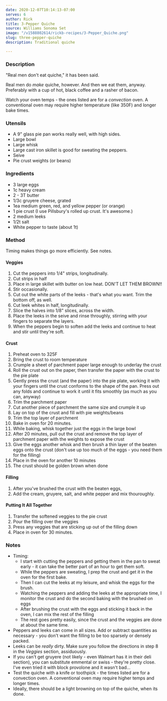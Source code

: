```yaml
---
date: 2020-12-07T10:14:13-07:00
serves: 6
author: Rick
title: 3-Pepper Quiche
source: Williams Sonoma Set
image: "/v1588802614/rickb-recipes/3-Pepper_Quiche.png"
slug: three-pepper-quiche
description: Traditional quiche

---
```

### Description

"Real men don't eat quiche," it has been said.

Real men do _make_ quiche, however.  And then we eat them, anyway.  Preferably with a cup of hot, black coffee and a rasher of bacon.

Watch your oven temps - the ones listed are for a _convection_ oven.  A conventional oven may require higher temperature (like 350F) and longer bake times.

### Utensils

* A 9" glass pie pan works really well, with high sides.
* Large bowl
* Large whisk
* Large cast iron skillet is good for sweating the peppers.
* Seive
* Pie crust weights (or beans)

### Ingredients

* 3 large eggs
* 1c heavy cream
* 2 - 3T butter
* 1/3c gruyere cheese, grated
* 1ea medium green, red, and yellow pepper (or orange)
* 1 pie crust (I use Pillsbury's rolled up crust.  It's awesome.)
* 2 medium leeks
* 1/2t salt
* White pepper to taste (about 1t)

### Method

Timing makes things go more efficiently.  See notes.

#### Veggies

1. Cut the peppers into 1/4" strips, longitudinally.
2. Cut strips in half
3. Place in large skillet with butter on low heat.  DON'T LET THEM BROWN!!
4. Stir occasionally.
5. Cut out the white parts of the leeks - that's what you want.  Trim the bottom off, as well.
6. Cut leek whites in half, longitudinally.
7. Slice the halves into 1/8" slices, across the width.
8. Place the leeks in the seive and rinse throughly, stirring with your fingers to separate the layers.
9. When the peppers begin to soften add the leeks and continue to heat and stir until they're soft.

#### Crust

 1. Preheat oven to 325F
 2. Bring the crust to room temperature
 3. Crumple a sheet of parchment paper large enough to underlay the crust
 4. Roll the crust out on the paper, then transfer the paper with the crust to the pie plate
 5. Gently press the crust (and the paper) into the pie plate, working it with your fingers until the crust conforms to the shape of the pan.  Press out any folds and continue to work it until it fits smoothly (as much as you can, anyway)
 6. Trim the parchment paper
 7. Cut another piece of parchment the same size and crumple it up
 8. Lay on top of the crust and fill with pie weights/beans
 9. Trim the top layer of parchment
10. Bake in oven for 20 minutes.
11. While baking, whisk together just the eggs in the large bowl
12. After 20 minutes, pull out the crust and remove the top layer of parchment paper with the weights to expose the crust
13. Give the eggs another whisk and then brush a thin layer of the beaten eggs onto the crust (don't use up too much of the eggs - you need them for the filling)
14. Place in the oven  for another 10 minutes
15. The crust should be golden brown when done

#### Filling

1. After you've brushed the crust with the beaten eggs,
2. Add the cream, gruyere, salt, and white pepper and mix thouroughly.

#### Putting It All Together

1. Transfer the softened veggies to the pie crust
2. Pour the filling over the veggies
3. Press any veggies that are sticking up out of the filling down
4. Place in oven for 30 minutes.

### Notes

* Timing:
  * I start with cutting the peppers and getting them in the pan to sweat early - it can take the better part of an hour to get them soft.
  * While the peppers are sweating, I prep the crust and get it in the oven for the first bake.
  * Then I can cut the leeks at my leisure, and whisk the eggs for the brush.
  * Watching the peppers and adding the leeks at the appropriate time, I monitor the crust and do the second baking with the brushed on eggs
  * After brushing the crust with the eggs and sticking it back in the oven, I can mix the rest of the filling
  * The rest goes pretty easily, since the crust and the veggies are done at about the same time.
* Peppers and leeks can come in all sizes.  Add or subtract quantities as necessary - you don't want the filling to be too sparsely or densely packed.
* Leeks can be _really_ dirty.  Make sure you follow the directions in step 8 in the _Veggies_ section, assiduously.
* If you can't get gruyere (not likely - even Walmart has it in their deli section), you can substitute emmental or swiss - they're pretty close.  I've even tried it with block provolone and it wasn't bad...
* Test the quiche with a knife or toothpick - the times listed are for a convection oven.  A conventional oven may require higher temps and longer times.
* Ideally, there should be a light browning on top of the quiche, when its done.
